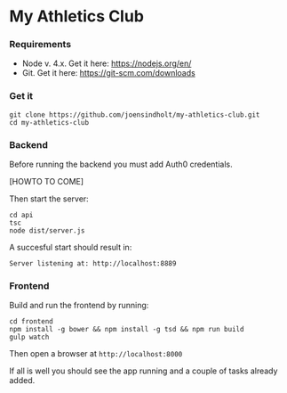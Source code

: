 # My Athletics Club

### Requirements

- Node v. 4.x. Get it here: https://nodejs.org/en/
- Git. Get it here: https://git-scm.com/downloads

### Get it

```
git clone https://github.com/joensindholt/my-athletics-club.git
cd my-athletics-club
```

### Backend

Before running the backend you must add Auth0 credentials. 

[HOWTO TO COME]

Then start the server:

```
cd api
tsc
node dist/server.js
```

A succesful start should result in:

```
Server listening at: http://localhost:8889
```

### Frontend

Build and run the frontend by running:

```
cd frontend
npm install -g bower && npm install -g tsd && npm run build
gulp watch
```

Then open a browser at `http://localhost:8000`

If all is well you should see the app running and a couple of tasks already added.
